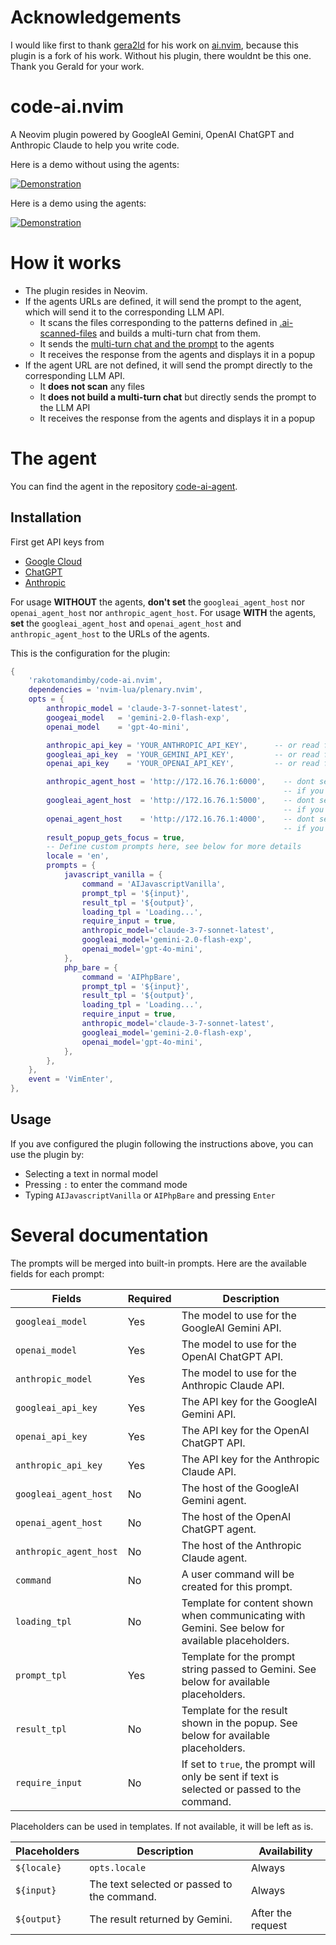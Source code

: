 # Acknowledgements

I would like first to thank [gera2ld](https://github.com/gera2ld) for his work on [ai.nvim](https://github.com/gera2ld/ai.nvim), because this plugin is a fork of his work. 
Without his plugin, there wouldnt be this one.
Thank you Gerald for your work.

# code-ai.nvim

A Neovim plugin powered by GoogleAI Gemini, OpenAI ChatGPT and Anthropic Claude to help you write code.

Here is a demo without using the agents:

[![Demonstration](https://img.youtube.com/vi/fkVt4ozc-w8/0.jpg)](https://www.youtube.com/watch?v=fkVt4ozc-w8)

Here is a demo using the agents:

[![Demonstration](https://img.youtube.com/vi/Mmv7dKrak7Q/0.jpg)](https://www.youtube.com/watch?v=Mmv7dKrak7Q)

# How it works

- The plugin resides in Neovim.
- If the agents URLs are defined, it will send the prompt to the agent, which will send it to the corresponding LLM API.
  - It scans the files corresponding to the patterns defined in [.ai-scanned-files](./.ai-scanned-files) and builds a multi-turn chat from them.
  - It sends the [multi-turn chat and the prompt](./documentation/multi-turn-chat.json) to the agents
  - It receives the response from the agents and displays it in a popup
- If the agent URL are not defined, it will send the prompt directly to the corresponding LLM API.
  - It **does not scan** any files
  - It **does not build a multi-turn chat** but directly sends the prompt to the LLM API
  - It receives the response from the agents and displays it in a popup

# The agent

You can find the agent in the repository [code-ai-agent](https://github.com/rakotomandimby/code-ai-agent).

## Installation

First get API keys from 
- [Google Cloud](https://ai.google.dev/gemini-api/docs/api-key) 
- [ChatGPT](https://platform.openai.com/api-keys)
- [Anthropic](https://console.anthropic.com/settings/keys)

For usage **WITHOUT** the agents, **don't set** the `googleai_agent_host` nor `openai_agent_host` nor `anthropic_agent_host`.
For usage **WITH** the agents, **set** the `googleai_agent_host` and `openai_agent_host` and `anthropic_agent_host` to the URLs of the agents.

This is the configuration for the plugin:

```lua
{
    'rakotomandimby/code-ai.nvim',
    dependencies = 'nvim-lua/plenary.nvim',
    opts = {
        anthropic_model = 'claude-3-7-sonnet-latest',
        googeai_model   = 'gemini-2.0-flash-exp',
        openai_model    = 'gpt-4o-mini',

        anthropic_api_key = 'YOUR_ANTHROPIC_API_KEY',      -- or read from env: `os.getenv('ANTHROPIC_API_KEY')`
        googleai_api_key  = 'YOUR_GEMINI_API_KEY',         -- or read from env: `os.getenv('GEMINI_API_KEY')`
        openai_api_key    = 'YOUR_OPENAI_API_KEY',         -- or read from env: `os.getenv('OPENAI_API_KEY')`

        anthropic_agent_host = 'http://172.16.76.1:6000',    -- dont set if you dont want to use the agent
                                                             -- if you set, make sure the agents are running
        googleai_agent_host  = 'http://172.16.76.1:5000',    -- dont set if you dont want to use the agent
                                                             -- if you set, make sure the agents are running
        openai_agent_host    = 'http://172.16.76.1:4000',    -- dont set if you dont want to use the agent
                                                             -- if you set, make sure the agents are running
        result_popup_gets_focus = true,
        -- Define custom prompts here, see below for more details
        locale = 'en',
        prompts = {
            javascript_vanilla = {
                command = 'AIJavascriptVanilla',
                prompt_tpl = '${input}',
                result_tpl = '${output}',
                loading_tpl = 'Loading...',
                require_input = true,
                anthropic_model='claude-3-7-sonnet-latest',
                googleai_model='gemini-2.0-flash-exp',
                openai_model='gpt-4o-mini',
            },
            php_bare = {
                command = 'AIPhpBare',
                prompt_tpl = '${input}',
                result_tpl = '${output}',
                loading_tpl = 'Loading...',
                require_input = true,
                anthropic_model='claude-3-7-sonnet-latest',
                googleai_model='gemini-2.0-flash-exp',
                openai_model='gpt-4o-mini',
            },
        },
    },
    event = 'VimEnter',
},
```

## Usage

If you ave configured the plugin following the instructions above, you can use the plugin by:
- Selecting a text in normal model
- Pressing `:` to enter the command mode
- Typing `AIJavascriptVanilla` or `AIPhpBare` and pressing `Enter`

# Several documentation

The prompts will be merged into built-in prompts. Here are the available fields for each prompt:

| Fields                 | Required | Description                                                                                      |
| ---------------------- | -------- | ------------------------------------------------------------------------------------------------ |
| `googleai_model`       | Yes      | The model to use for the GoogleAI Gemini API.                                                    |
| `openai_model`         | Yes      | The model to use for the OpenAI ChatGPT API.                                                     |
| `anthropic_model`      | Yes      | The model to use for the Anthropic Claude API.                                                   |
| `googleai_api_key`     | Yes      | The API key for the GoogleAI Gemini API.                                                         |
| `openai_api_key`       | Yes      | The API key for the OpenAI ChatGPT API.                                                          |
| `anthropic_api_key`    | Yes      | The API key for the Anthropic Claude API.                                                        |
| `googleai_agent_host`  | No       | The host of the GoogleAI Gemini agent.                                                           |
| `openai_agent_host`    | No       | The host of the OpenAI ChatGPT agent.                                                            |
| `anthropic_agent_host` | No       | The host of the Anthropic Claude agent.                                                          |
| `command`              | No       | A user command will be created for this prompt.                                                  |
| `loading_tpl`          | No       | Template for content shown when communicating with Gemini. See below for available placeholders. |
| `prompt_tpl`           | Yes      | Template for the prompt string passed to Gemini. See below for available placeholders.           |
| `result_tpl`           | No       | Template for the result shown in the popup. See below for available placeholders.                |
| `require_input`        | No       | If set to `true`, the prompt will only be sent if text is selected or passed to the command.     |

Placeholders can be used in templates. If not available, it will be left as is.

| Placeholders          | Description                                                                                | Availability      |
| --------------------- | ------------------------------------------------------------------------------------------ | ----------------- |
| `${locale}`           | `opts.locale`                                                                              | Always            |
| `${input}`            | The text selected or passed to the command.                                                | Always            |
| `${output}`           | The result returned by Gemini.                                                             | After the request |


